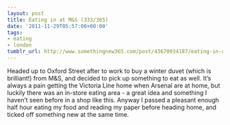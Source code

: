 ```yaml
---
layout: post
title: Eating in at M&S (333/365)
date: '2011-11-29T05:57:00+00:00'
tags:
- eating
- london
tumblr_url: http://www.somethingnew365.com/post/43670034187/eating-in-at-ms-333365
---
```

Headed up to Oxford Street after to work to buy a winter duvet (which is brilliant!) from M&S, and decided to pick up something to eat as well.
It’s always a pain getting the Victoria Line home when Arsenal are at home, but luckily there was an in-store eating area - a great idea and something I haven’t seen before in a shop like this.
Anyway I passed a pleasant enough half hour eating my food and reading my paper before heading home, and ticked off something new at the same time.
